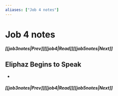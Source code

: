 ```yaml
---
aliases: ["Job 4 notes"]
---
```

# Job 4 notes
##### <span class=arrow-left></span>[[job3notes|Prev]]<span class=navigation-separator></span>[[job4|Read]]<span class=navigation-separator></span>[[job5notes|Next]]<span class=arrow-right></span>
## Eliphaz Begins to Speak
- 
##### <span class=arrow-left></span>[[job3notes|Prev]]<span class=navigation-separator></span>[[job4|Read]]<span class=navigation-separator></span>[[job5notes|Next]]<span class=arrow-right></span>